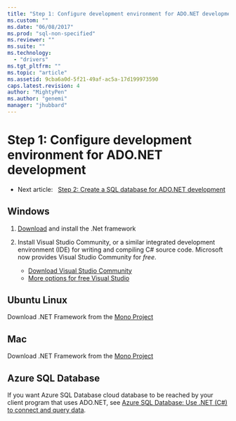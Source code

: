 ```yaml
---
title: "Step 1: Configure development environment for ADO.NET development | Microsoft Docs"
ms.custom: ""
ms.date: "06/08/2017"
ms.prod: "sql-non-specified"
ms.reviewer: ""
ms.suite: ""
ms.technology: 
  - "drivers"
ms.tgt_pltfrm: ""
ms.topic: "article"
ms.assetid: 9cba6a0d-5f21-49af-ac5a-17d199973590
caps.latest.revision: 4
author: "MightyPen"
ms.author: "genemi"
manager: "jhubbard"
---
```

# Step 1: Configure development environment for ADO.NET development

- Next article:&nbsp;&nbsp;&nbsp;[Step 2: Create a SQL database for ADO.NET development](../../connect/ado-net/step-2-create-a-sql-database-for-ado-net-development.md)  

## Windows
  
1. [Download](https://www.microsoft.com/net) and install the .Net framework  
  
2. Install Visual Studio Community, or a similar integrated development environment (IDE) for writing and compiling C# source code.  Microsoft now provides Visual Studio Community for *free*.  
      - [Download Visual Studio Community](http://www.visualstudio.com/products/visual-studio-community-vs)  
      - [More options for free Visual Studio](http://www.visualstudio.com/products/free-developer-offers-vs.aspx)  
  
  
## Ubuntu Linux  
  
Download .NET Framework from the [Mono Project][linkid-mono-project]
  
## Mac  
  
Download .NET Framework from the [Mono Project][linkid-mono-project]

## Azure SQL Database

If you want Azure SQL Database cloud database to be reached by your client program that uses ADO.NET, see [Azure SQL Database: Use .NET (C&#x23;) to connect and query data][LINK-ID-2 Azure SQL Database: Use .NET (C&#x23;) to connect and query data].

[LINK-ID-2 Azure SQL Database: Use .NET (C&#x23;) to connect and query data]: ../../../../azure/sql-database/sql-database-connect-query-dotnet.md

[linkid-mono-project]: http://www.mono-project.com/
